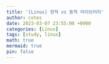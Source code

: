 ```yaml
---
title: '[Linux] 정적 vs 동적 라이브러리'
author: cotes
date: 2023-03-07 23:55:00 +0900
categories: [Linux] 
tags: [study, linux]
math: true
mermaid: true
pin: false
---
```

